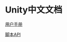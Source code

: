 # Unity中文文档

[用户手册](https://www.zlogn.com/unity-docs-cn/Manual/index.html)

[脚本API](https://www.zlogn.com/unity-docs-cn/ScriptReference/index.html)